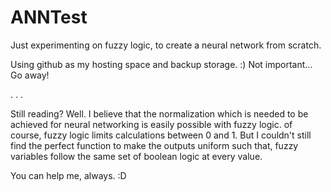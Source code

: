 # ANNTest
Just experimenting on fuzzy logic, to create a neural network from scratch. 

Using github as my hosting space and backup storage. :)
Not important...
Go away!


.
.
.


Still reading?
Well. I believe that the normalization which is needed to be achieved for neural networking is easily possible with fuzzy logic. of course, fuzzy logic limits calculations between 0 and 1. But I couldn't still find the perfect function to make the outputs uniform such that, fuzzy variables follow the same set of boolean logic at every value. 

You can help me, always. :D 
